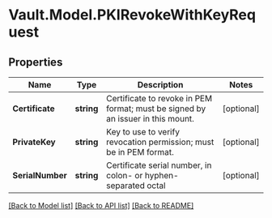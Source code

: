 # Vault.Model.PKIRevokeWithKeyRequest

## Properties

Name | Type | Description | Notes
------------ | ------------- | ------------- | -------------
**Certificate** | **string** | Certificate to revoke in PEM format; must be signed by an issuer in this mount. | [optional] 
**PrivateKey** | **string** | Key to use to verify revocation permission; must be in PEM format. | [optional] 
**SerialNumber** | **string** | Certificate serial number, in colon- or hyphen-separated octal | [optional] 


[[Back to Model list]](../README.md#documentation-for-models) [[Back to API list]](../README.md#documentation-for-api-endpoints) [[Back to README]](../README.md)

